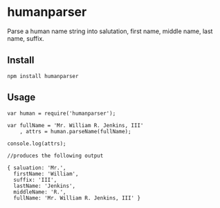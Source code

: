 humanparser
=========

Parse a human name string into salutation, first name, middle name, last name, suffix.

## Install

    npm install humanparser

## Usage

    var human = require('humanparser');

    var fullName = 'Mr. William R. Jenkins, III'
        , attrs = human.parseName(fullName);

    console.log(attrs);

    //produces the following output
    
    { saluation: 'Mr.',
      firstName: 'William',
      suffix: 'III',
      lastName: 'Jenkins',
      middleName: 'R.',
      fullName: 'Mr. William R. Jenkins, III' }
